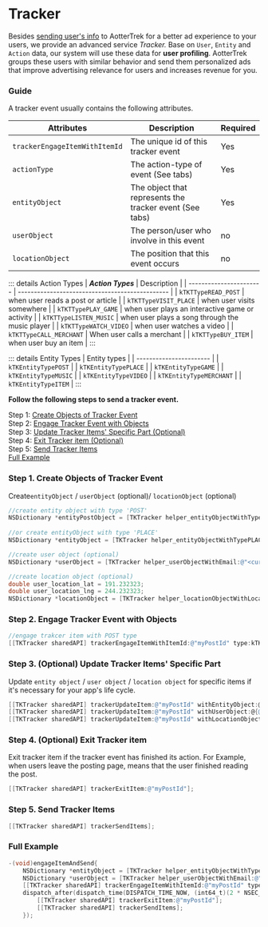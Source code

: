 # Tracker

Besides [sending user's info](user-setting.md) to AotterTrek for a better ad experience to your users, we provide an advanced service _Tracker._ Base on `User`, `Entity` and `Action` data, our system will use these data for **user profiling**. AotterTrek groups these users with similar behavior and send them personalized ads that improve advertising relevance for users and increases revenue for you.

### Guide

A tracker event usually contains the following attributes.

| Attributes                    | Description                                             | Required |
| ----------------------------- | ------------------------------------------------------- | -------- |
| `trackerEngageItemWithItemId` | The unique id of this tracker event                     | Yes      |
| `actionType`                  | The action-type of event (See tabs)                     | Yes      |
| `entityObject`                | The object that represents the tracker event (See tabs) | Yes      |
| `userObject`                  | The person/user who involve in this event               | no       |
| `locationObject`              | The position that this event occurs                     | no       |


::: details Action Types
| _**Action Types**_      | Description                                     |
| ----------------------- | ----------------------------------------------- |
| `kTKTTypeREAD_POST`     | when user reads a post or article               |
| `kTKTTypeVISIT_PLACE`   | when user visits somewhere                      |
| `kTKTTypePLAY_GAME`     | when user plays an interactive game or activity |
| `kTKTTypeLISTEN_MUSIC`  | when user plays a song through the music player |
| `kTKTTypeWATCH_VIDEO`   | when user watches a video                       |
| `kTKTTypeCALL_MERCHANT` | When user calls a merchant                      |
| `kTKTTypeBUY_ITEM`      | when user buy an item                           |
:::

::: details Entity Types
| Entity types            |
| ----------------------- |
| `kTKEntityTypePOST`     |
| `kTKEntityTypePLACE`    |
| `kTKEntityTypeGAME`     |
| `kTKEntityTypeMUSIC`    |
| `kTKEntityTypeVIDEO`    |
| `kTKEntityTypeMERCHANT` |
| `kTKEntityTypeITEM`     |
:::

**Follow the following steps to send a tracker event.**

Step 1: [Create Objects of Tracker Event](tracker.md#step-1-create-objects-of-tracker-event)\
Step 2: [Engage Tracker Event with Objects](tracker.md#step-2-engage-trakcer-event-with-these-parts)\
Step 3: [Update Tracker Items' Specific Part (Optional)](tracker.md#step3-optional-update-the-tracker-items39-specific-part-if-needed)\
Step 4: [Exit Tracker item (Optional)](tracker.md#step-4-optional-exit-tracker-item-if-the-tracker-event-has-clear-end-time)\
Step 5: [Send Tracker Items](tracker.md#step-5-send-tracker-items)\
[Full Example](tracker.md#example)

### Step 1. Create Objects of Tracker Event

Create`entityObject` / `userObject` (optional)/ `locationObject` (optional)

```objectivec
//create entity object with type 'POST'
NSDictionary *entityPostObject = [TKTracker helper_entityObjectWithTypePOST:@"myPostId" title:@"post title" url:@"http://agirls.aotter.net" tags:nil categories:@[@"news"] reference:nil publishedDate:nil imageUrl:nil author:@"F.D.KKK" meta:@{@"something": @"ffff"}];
   
//or create entityObject with type 'PLACE'
NSDictionary *entityObject = [TKTracker helper_entityObjectWithTypePLACE:[NSString stringWithFormat:@"myPlaceEntityId"] title:@"Taipei" url:@"" tags:@[@"city",@"play",@"Taiwan"] categories:@[@"travel"] address:@"New Taipei City" lat:102.333 lng:63.333 meta:@{@"A": @"how do you turn this on?",@"address": @"new address shoud not be seen"}];

//create user object (optional)
NSDictionary *userObject = [TKTracker helper_userObjectWithEmail:@"<current_user_email>" phone:@"<current_user_phone>" fbId:@"<current_user_fbId>" gender:@"<F or M for current User>" birthday:[NSDate date] additionalMeta:nil];

//create location object (optional)
double user_location_lat = 191.232323;
double user_location_lng = 244.232323;
NSDictionary *locationObject = [TKTracker helper_locationObjectWithLocationId:@"<your_location_id>" title:nil url:@"" categories:@[@"user_location"] address:nil lat:user_location_lat lng:user_location_lng additionalMeta:nil];
```

### Step 2. Engage Tracker Event with Objects <a href="step-2-engage-trakcer-event-with-these-parts" id="step-2-engage-trakcer-event-with-these-parts"></a>

```objectivec
//engage trakcer item with POST type
[[TKTracker sharedAPI] trackerEngageItemWithItemId:@"myPostId" type:kTKTTypeREAD_POST userObject:userObject entityObject:entityObject locationObject:locationObject];
```

### Step 3. (Optional)  Update Tracker Items' Specific Part <a href="step3-optional-update-the-tracker-items39-specific-part-if-needed" id="step3-optional-update-the-tracker-items39-specific-part-if-needed"></a>

Update `entity object` / `user object` / `location object` for specific items if it's necessary for your app's life cycle.

```objectivec
[[TKTracker sharedAPI] trackerUpdateItem:@"myPostId" withEntityObject:@{@"foo":@"bar"}];
[[TKTracker sharedAPI] trackerUpdateItem:@"myPostId" withUserObject:@{@"foo":@"bar"}];
[[TKTracker sharedAPI] trackerUpdateItem:@"myPostId" withLocationObject:@{@"foo":@"bar"}];
```

### Step 4. (Optional) Exit Tracker item <a href="step-4-optional-exit-tracker-item-if-the-tracker-event-has-clear-end-time" id="step-4-optional-exit-tracker-item-if-the-tracker-event-has-clear-end-time"></a>

Exit tracker item if the tracker event has finished its action. For Example, when users leave the posting page, means that the user finished reading the post.

```objectivec
[[TKTracker sharedAPI] trackerExitItem:@"myPostId"];
```

### Step 5. Send Tracker Items 

```objectivec
[[TKTracker sharedAPI] trackerSendItems];        
```

### Full Example 

```objectivec
-(void)engageItemAndSend{
    NSDictionary *entityObject = [TKTracker helper_entityObjectWithTypePOST:@"myPostId" title:@"post title" url:@"http://agirls.aotter.net" tags:nil categories:@[@"news"] reference:nil publishedDate:nil imageUrl:nil author:nil];
    NSDictionary *userObject = [TKTracker helper_userObjectWithEmail:@"my@email.net" phone:@"0922333444" fbId:@"" gender:@"M" birthday:@"1999/05/02" additionalMeta:nil];
    [[TKTracker sharedAPI] trackerEngageItemWithItemId:@"myPostId" type:kTKTTypeREAD_POST userObject:userObject entityObject:entityObject locationObject:nil];
    dispatch_after(dispatch_time(DISPATCH_TIME_NOW, (int64_t)(2 * NSEC_PER_SEC)), dispatch_get_main_queue(), ^{
        [[TKTracker sharedAPI] trackerExitItem:@"myPostId"];
        [[TKTracker sharedAPI] trackerSendItems];
    });
```

